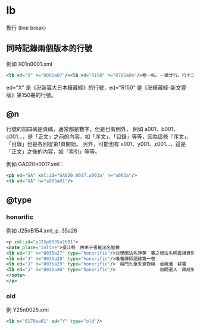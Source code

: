 # lb

換行 (line break)

## 同時記錄兩個版本的行號

例如 X01n0001.xml

```xml
<lb ed="X" n="0001a07"/><lb ed="R150" n="0705a04"/>卷一帖。一紙廿行。行十二字。經末有左藏庫西潘
```

ed="X" 是《卍新纂大日本續藏經》的行號，ed="R150" 是《卍續藏經-新文豐版》第150冊的行號。

## @n

行號的前四碼是頁碼，通常都是數字，但是也有例外，
例如 a001、b001、c001...，是「正文」之前的內容，如「序文」、「目錄」等等，因為這些「序文」、「目錄」也是各別從第1頁開始。
另外，可能也有 x001、y001、z001...，這是「正文」之後的內容，如「索引」等等。

例如 GA020n0017.xml：

```xml
<pb ed="GA" xml:id="GA020.0017.a003a" n="a003a"/>
<lb ed="GA" n="a003a01"/>
```

## @type
### honorific

例如 J25nB154.xml, p. 35a26

```xml
<p xml:id="pJ25p0035a2601">
<note place="inline">吳江縣　佛弟子張維法名智嚴
<lb ed="J" n="0035a27" type="honorific"/>沈學閔法名淨英　董之垣法名明震捐資刻
<lb ed="J" n="0035a28" type="honorific"/>唯菴禪師語錄第一卷
<lb ed="J" n="0035a29" type="honorific"/>　吳門九章朱袞對稿　金陵潘　耕書
<lb ed="J" n="0035a30" type="honorific"/>　　　　　　　　　　自聞道人　蔣成榮刊
</note>
</p>
```

### old

例 Y25n0025.xml

```xml
<lb n="0170aa01" ed="Y" type="old"/>
```
